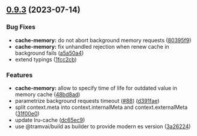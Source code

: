 ## [0.9.3](https://github.com/Tinkoff/tinkoff-request/compare/@tinkoff/request-plugin-cache-memory@0.9.3...@tinkoff/request-plugin-cache-memory@0.9.3) (2023-07-14)


### Bug Fixes

* **cache-memory:** do not abort background memory requests ([80395f9](https://github.com/Tinkoff/tinkoff-request/commit/80395f9be96cb73e62d09590aa89f043ab8ca679))
* **cache-memory:** fix unhandled rejection when renew cache in background fails ([a5a50a4](https://github.com/Tinkoff/tinkoff-request/commit/a5a50a463f632614b8be4bc39d540d3503b44914))
* extend typings ([1fcc2cb](https://github.com/Tinkoff/tinkoff-request/commit/1fcc2cb32597b10d788de36303507e385042fc96))


### Features

* **cache-memory:** allow to specify time of life for outdated value in memory cache ([48bd8ad](https://github.com/Tinkoff/tinkoff-request/commit/48bd8adb52cac7aea3f5a42ab6f1999edec4c704))
* parametrize background requests timeout ([#88](https://github.com/Tinkoff/tinkoff-request/issues/88)) ([d391fae](https://github.com/Tinkoff/tinkoff-request/commit/d391fae684a0d4ff2a5990ad4114c82f1208e09e))
* split context.meta into context.internalMeta and context.externalMeta ([31f00e0](https://github.com/Tinkoff/tinkoff-request/commit/31f00e0ae14767f213a67eb2df349c9f75adcfe7))
* update lru-cache ([dc65ec9](https://github.com/Tinkoff/tinkoff-request/commit/dc65ec92fb185b0100d5a87f4aecadc39f2a9cd5))
* use @tramvai/build as builder to provide modern es version ([3a26224](https://github.com/Tinkoff/tinkoff-request/commit/3a26224221d4fc073938cf32c2f147515620c28e))



